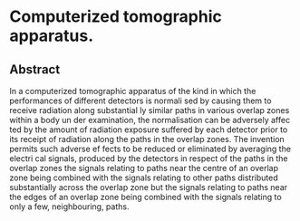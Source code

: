 # Computerized tomographic apparatus.

## Abstract
In a computerized tomographic apparatus of the kind in which the performances of different detectors is normali sed by causing them to receive radiation along substantial ly similar paths in various overlap zones within a body un der examination, the normalisation can be adversely affec ted by the amount of radiation exposure suffered by each detector prior to its receipt of radiation along the paths in the overlap zones. The invention permits such adverse ef fects to be reduced or eliminated by averaging the electri cal signals, produced by the detectors in respect of the paths in the overlap zones the signals relating to paths near the centre of an overlap zone being combined with the signals relating to other paths distributed substantially across the overlap zone but the signals relating to paths near the edges of an overlap zone being combined with the signals relating to only a few, neighbouring, paths.
